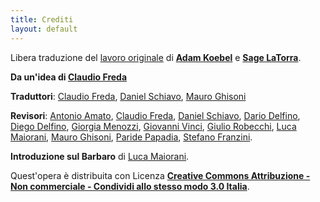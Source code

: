 ```yaml
---
title: Crediti
layout: default
---
```

Libera traduzione del [lavoro originale](book.dwgazetteer.com) di **[Adam Koebel][adam]** e **[Sage LaTorra][sage]**.

**Da un'idea di [Claudio Freda]**

**Traduttori**: [Claudio Freda], [Daniel Schiavo], [Mauro Ghisoni]

**Revisori**: [Antonio Amato], [Claudio Freda], [Daniel Schiavo], [Dario Delfino], [Diego Delfino], [Giorgia Menozzi], [Giovanni Vinci], [Giulio Robecchi], [Luca Maiorani], [Mauro Ghisoni], [Paride Papadia], [Stefano Franzini].

**Introduzione sul Barbaro** di [Luca Maiorani].

Quest'opera è distribuita con Licenza **[Creative Commons Attribuzione - Non commerciale - Condividi allo stesso modo 3.0 Italia][cc]**.

[adam]: https://plus.google.com/112484087750169360510
[sage]: https://plus.google.com/117415966179711277938
[Antonio Amato]: https://plus.google.com/107667343404799785520
[Claudio Freda]: https://plus.google.com/112991578095647299350
[Daniel Schiavo]: https://www.facebook.com/daniel.schiavo.92
[Dario Delfino]: https://plus.google.com/u/0/105434214058733883957
[Diego Delfino]: https://plus.google.com/118033451148976345230
[Giorgia Menozzi]: https://plus.google.com/113383799827204001261
[Giovanni Vinci]: https://plus.google.com/107861607091405146379
[Giulio Robecchi]: https://plus.google.com/u/0/117946773352558942341
[Luca Maiorani]: https://plus.google.com/108007955567460306563
[Mauro Ghisoni]: https://plus.google.com/113536342334278411258
[Paride Papadia]: https://plus.google.com/u/0/100891656436184215243
[Stefano Franzini]: https://www.facebook.com/stefano.v.franzini
[cc]: http://creativecommons.org/licenses/by-nc-sa/3.0/it/